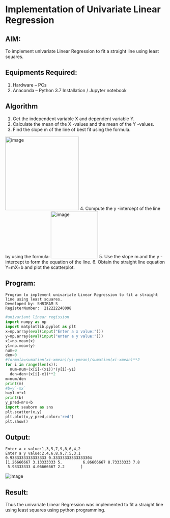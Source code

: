 # Implementation of Univariate Linear Regression
## AIM:
To implement univariate Linear Regression to fit a straight line using least squares.

## Equipments Required:
1. Hardware – PCs
2. Anaconda – Python 3.7 Installation / Jupyter notebook

## Algorithm
1. Get the independent variable X and dependent variable Y.
2. Calculate the mean of the X -values and the mean of the Y -values.
3. Find the slope m of the line of best fit using the formula. 
<img width="231" alt="image" src="https://user-images.githubusercontent.com/93026020/192078527-b3b5ee3e-992f-46c4-865b-3b7ce4ac54ad.png">
4. Compute the y -intercept of the line by using the formula:
<img width="148" alt="image" src="https://user-images.githubusercontent.com/93026020/192078545-79d70b90-7e9d-4b85-9f8b-9d7548a4c5a4.png">
5. Use the slope m and the y -intercept to form the equation of the line.
6. Obtain the straight line equation Y=mX+b and plot the scatterplot.

## Program:
```
Program to implement univariate Linear Regression to fit a straight line using least squares.
Developed by: SHRIRAM S
RegisterNumber:  212222240098
```
```PYTHON
#univariant linear regission
import numpy as np
import matplotlib.pyplot as plt
x=np.array(eval(input("Enter a x value:")))
y=np.array(eval(input("enter a y value:")))
x1=np.mean(x)
y1=np.mean(y)
num=0
den=0
#formula=sumation(xi-xmean)(yi-ymean)/sumation(xi-xmean)**2
for i in range(len(x)):
  num=num+(x[i]-(x1))*(y[i]-y1)
  den=den+(x[i]-x1)**2
m=num/den
print(m)
#b=y`-mx`
b=y1-m*x1
print(b)
y_pred=m*x+b
import seaborn as sns
plt.scatter(x,y)
plt.plot(x,y_pred,color='red')
plt.show()
```












## Output:
```
Enter a x value:1,3,5,7,9,8,6,4,2
Enter a y value:2,4,6,8,9,7,5,3,1
0.9333333333333333 0.33333333333333304
[1.26666667 3.13333333 5.         6.86666667 8.73333333 7.8
 5.93333333 4.06666667 2.2       ]
```
![image](https://github.com/ShriramGH/Find-the-best-fit-line-using-Least-Squares-Method/assets/117991122/59a03605-d1c2-4386-b059-9a46474af083)




## Result:
Thus the univariate Linear Regression was implemented to fit a straight line using least squares using python programming.
